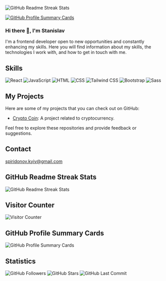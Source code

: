 ![GitHub Readme Streak Stats](https://github-readme-streak-stats.herokuapp.com/?user=GitHubStanislav&theme=dracula)
<!-- GitHub Profile Summary Cards -->
<a href="http://github-profile-summary-cards.vercel.app/api/cards/stats?username=GitHubStanislav&theme=dracula">
  <img src="http://github-profile-summary-cards.vercel.app/api/cards/stats?username=GitHubStanislav&theme=dracula" alt="GitHub Profile Summary Cards" />
</a>

### Hi there 👋, I'm Stanislav 

I'm a frontend developer open to new opportunities and constantly enhancing my skills. Here you will find information about my skills, the technologies I work with, and how to get in touch with me.

## Skills

![React](https://img.shields.io/badge/-React-61DAFB?logo=react&logoColor=white&style=for-the-badge)
![JavaScript](https://img.shields.io/badge/-JavaScript-F7DF1E?logo=javascript&logoColor=white&style=for-the-badge)
![HTML](https://img.shields.io/badge/-HTML-E34F26?logo=html5&logoColor=white&style=for-the-badge)
![CSS](https://img.shields.io/badge/-CSS-1572B6?logo=css3&logoColor=white&style=for-the-badge)
![Tailwind CSS](https://img.shields.io/badge/-Tailwind_CSS-38B2AC?logo=tailwind-css&logoColor=white&style=for-the-badge)
![Bootstrap](https://img.shields.io/badge/-Bootstrap-7952B3?logo=bootstrap&logoColor=white&style=for-the-badge)
![Sass](https://img.shields.io/badge/-Sass-CC6699?logo=sass&logoColor=white&style=for-the-badge)

## My Projects

Here are some of my projects that you can check out on GitHub:

- [Crypto Coin](https://github.com/GitHubStanislav/crypto-coin): A project related to cryptocurrency.

Feel free to explore these repositories and provide feedback or suggestions.

## Contact

spiridonov.kyiv@gmail.com

## GitHub Readme Streak Stats

![GitHub Readme Streak Stats](https://github-readme-streak-stats.herokuapp.com/?user=GitHubStanislav&theme=dracula)

## Visitor Counter

![Visitor Counter](https://komarev.com/ghpvc/?username=GitHubStanislav&color=blueviolet)

## GitHub Profile Summary Cards

![GitHub Profile Summary Cards](https://github-profile-summary-cards.vercel.app/api/cards/profile-details?username=GitHubStanislav&theme=dracula)

## Statistics

![GitHub Followers](https://img.shields.io/github/followers/GitHubStanislav.svg?style=social&label=Follow)
![GitHub Stars](https://img.shields.io/github/stars/GitHubStanislav.svg?style=social&label=Stars)
![GitHub Last Commit](https://img.shields.io/github/last-commit/GitHubStanislav/GitHubStanislav.svg)

